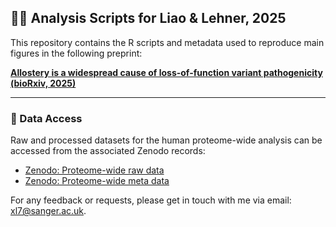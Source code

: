 ## 🧑‍💻 Analysis Scripts for Liao & Lehner, 2025

This repository contains the R scripts and metadata used to reproduce main figures in the following preprint:

**[Allostery is a widespread cause of loss-of-function variant pathogenicity (bioRxiv, 2025)](https://doi.org/10.1101/2025.06.20.660737)**  

---

### 📂 Data Access

Raw and processed datasets for the human proteome-wide analysis can be accessed from the associated Zenodo records:

- [Zenodo: Proteome-wide raw data](https://zenodo.org/uploads/15586553)  
- [Zenodo: Proteome-wide meta data](https://zenodo.org/uploads/15681969)

For any feedback or requests, please get in touch with me via email: xl7@sanger.ac.uk.
